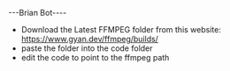 ---Brian Bot----
 
- Download the Latest FFMPEG folder from this website: https://www.gyan.dev/ffmpeg/builds/
- paste the folder into the code folder
- edit the code to point to the ffmpeg path
